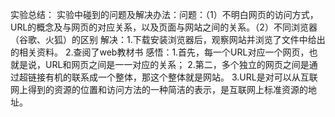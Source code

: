 实验总结：
实验中碰到的问题及解决办法：问题：（1）不明白网页的访问方式，URL的概念及与网页的对应关系，以及页面与网站之间的关系。（2）不同浏览器（谷歌、火狐）的区别
解决：1.下载安装浏览器后，观察网站并浏览了文件中给出的相关资料。
2.查阅了web教材书
感悟：1.首先，每一个URL对应一个网页，也就是说，URL和网页之间是一一对应的关系；
2.第二，多个独立的网页之间是通过超链接有机的联系成一个整体，那这个整体就是网站。
3.URL是对可以从互联网上得到的资源的位置和访问方法的一种简洁的表示，是互联网上标准资源的地址。
